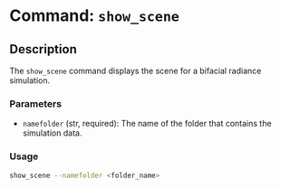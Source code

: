 # Command: `show_scene`

## Description

The `show_scene` command displays the scene for a bifacial radiance simulation.

### Parameters

- `namefolder` (str, required): The name of the folder that contains the simulation data.

### Usage

```bash
show_scene --namefolder <folder_name>
```